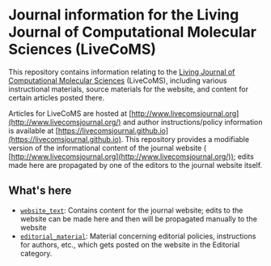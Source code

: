 # Journal information for the Living Journal of Computational Molecular Sciences (LiveCoMS)

This repository contains information relating to the [Living Journal of Computational Molecular Sciences](http://www.livecomsjournal.org/) (LiveCoMS), including various instructional materials, source materials for the website, and content for certain articles posted there.

Articles for LiveCoMS are hosted at [http://www.livecomsjournal.org](http://www.livecomsjournal.org/) and author instructions/policy information is available at [https://livecomsjournal.github.io](https://livecomsjournal.github.io).
This repository provides a modifiable version of the informational content of the journal website ( [http://www.livecomsjournal.org](http://www.livecomsjournal.org/)); edits made here are propagated by one of the editors to the journal website itself.

## What's here
- [`website_text`](website_text): Contains content for the journal website; edits to the website can be made here and then will be propagated manually to the website
- [`editorial_material`](editorial_material): Material concerning editorial policies, instructions for authors, etc., which gets posted on the website in the Editorial category.

